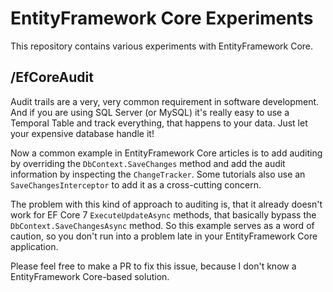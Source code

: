 # EntityFramework Core Experiments #

This repository contains various experiments with EntityFramework Core.

## /EfCoreAudit ##

Audit trails are a very, very common requirement in software development. And if you are using 
SQL Server (or MySQL) it's really easy to use a Temporal Table and track everything, that happens 
to your data. Just let your expensive database handle it!

Now a common example in EntityFramework Core articles is to add auditing by overriding the `DbContext.SaveChanges` method 
and add the audit information by inspecting the `ChangeTracker`. Some tutorials also use an `SaveChangesInterceptor` to add 
it as a cross-cutting concern. 

The problem with this kind of approach to auditing is, that it already doesn't work for EF Core 7 `ExecuteUpdateAsync` 
methods, that basically bypass the `DbContext.SaveChangesAsync` method. So this example serves as a word of caution, so 
you don't run into a problem late in your EntityFramework Core application.

Please feel free to make a PR to fix this issue, because I don't know a EntityFramework Core-based solution.